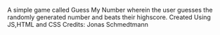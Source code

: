 A simple game called Guess My Number wherein the user guesses the randomly generated number and beats their highscore.
Created Using JS,HTML and CSS
Credits: Jonas Schmedtmann
